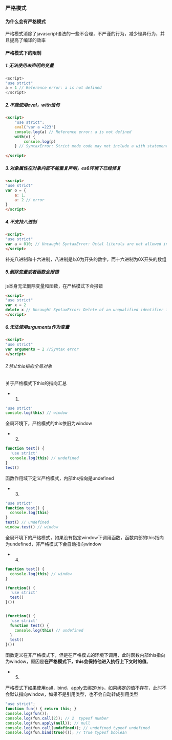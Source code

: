 ### 严格模式
#### 为什么会有严格模式
严格模式消除了javascript语法的一些不合理，不严谨的行为，减少怪异行为，并且提高了编译的效率
#### 严格模式下的限制
##### 1.无法使用未声明的变量
```js
<script>
"use strict"
a = 1 // Reference error: a is not defined 
</script>
```

##### 2.不能使用eval，with语句
```html
<script>
    "use strict";
    eval('var a =223')
    console.log(a) // Reference error: a is not defined 
    with(o) {
        console.log(p)
    } // SyntaxError: Strict mode code may not include a with statement
    
</script>
```

##### 3.对象属性在对象内部不能重复声明，es6环境下已经修复
```html
<script>
"use strict"
var o = {
    a: 1,
    a: 2 // error
}
</script>
```

##### 4.不支持八进制
```html
<script>
"use strict"
var a = 010; // Uncaught SyntaxError: Octal literals are not allowed in strict mode.
</script>
```
补充八进制和十六进制，八进制是以0为开头的数字，而十六进制为0X开头的数组

##### 5.删除变量或者函数会报错
js本身无法删除变量和函数，在严格模式下会报错
```html
<script>
"use strict"
var x = 2
delete x // Uncaught SyntaxError: Delete of an unqualified identifier in strict mode.
</script>
```

##### 6.无法使用arguments作为变量
```html
<script>
"use strict"
var arguments = 2 //Syntax error
</script>
```

###### 7.禁止this指向全局对象

关于严格模式下this的指向汇总
- 1.
```js
'use strict'
console.log(this) // window
```
全局环境下，严格模式的this依旧为window

- 2.
```js
function test() {
  'use strict'
  console.log(this) // undefined
}
test()
```
函数作用域下定义严格模式，内部ths指向是undefined

- 3.
```js
'use strict'
function test() {
  console.log(this)
}
test() // undefined
window.test() // window
```
全局环境下的严格模式，如果没有指定window下调用函数，函数内部的this指向为undefined，非严格模式下会自动指向window

- 4.
```js
function test() {
  console.log(this) // window
}

(function() {
  'use strict'
  test()
}())
```

```js

(function() {
  'use strict'
  function test() {
    console.log(this) // undefined
  }
  test()
}())
```

函数定义在非严格模式下，但是在严格模式的环境下调用，此时函数内部this指向为window，原因是**在严格模式下，this会保持他进入执行上下文时的值**。

- 5.
严格模式下如果使用call，bind，apply去绑定this，如果绑定的值不存在，此时不会默认指向window，如果不是引用类型，也不会自动转成引用类型
```js
"use strict";
function fun() { return this; }
console.log(fun());
console.log(fun.call(2)); // 2  typeof number
console.log(fun.apply(null)); // null
console.log(fun.call(undefined)); // undefined typeof undefined
console.log(fun.bind(true)()); // true typeof boolean
```